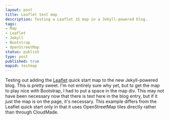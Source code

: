 ```yaml
---
layout: post
title: Leaflet test map
description: Testing a Leaflet JS map in a Jekyll-powered blog.
tags:
- Map
- Leaflet
- Jekyll
- Bootstrap
- OpenStreetMap
status: publish
type: post
published: true
mapid: testmap
---
```

Testing out adding the [Leaflet](http://leafletjs.com/) quick start map to the new Jekyll-powered blog. This is pretty sweet. I\'m not entirely sure why yet, but to get the map to play nice with Bootstrap, I had to put a space in the map div. This may not have been necessary now that there is text here in the blog entry, but if it just the map is on the page, it\'s necessary. This example differs from the Leaflet quick start only in that it uses OpenStreetMap tiles directly rather than through CloudMade.

<div id="map"> </div>